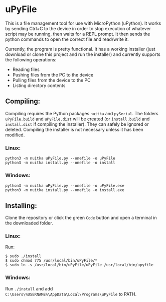 # uPyFile
This is a file management tool for use with MicroPython (uPython). It works by sending Ctrl+C to the device in order to stop execution of whatever script may be running, then waits for a REPL prompt. It then sends the python commands to open the correct file and read/write it.

Currently, the program is pretty functional. It has a working installer (just download or clone this project and run the installer) and currently supports the following operations:

* Reading files
* Pushing files from the PC to the device
* Pulling files from the device to the PC
* Listing directory contents

## Compiling:
Compiling requires the Python packages `nuitka` and `pySerial`. The folders `uPyFile.build` and `uPyFile.dist` will be created (or `install.build` and `install.dist` if compiling the installer). They can safely be ignored or deleted. Compiling the installer is not necessary unless it has been modified.

### Linux:
```shell
python3 -m nuitka uPyFile.py --onefile -o uPyFile
python3 -m nuitka install.py --onefile -o install
```

### Windows:
```
python3 -m nuitka uPyFile.py --onefile -o uPyFile.exe
python3 -m nuitka install.py --onefile -o install.exe
```

## Installing:
Clone the repository or click the green `Code` button and open a terminal in the downloaded folder.

### Linux:
Run:
```
$ sudo ./install
$ sudo chmod 775 /usr/local/bin/uPyFile/*
$ sudo ln -s /usr/local/bin/uPyFile/uPyFile /usr/local/bin/upyfile
```

### Windows:
Run `./install` and add `C:\Users\%USERNAME%\AppData\Local\Programs\uPyFile` to PATH.
